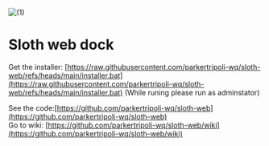 ![  (1)](https://avatars.githubusercontent.com/u/230787001?v=4)

#                     **Sloth web dock**   
Get the installer: [https://raw.githubusercontent.com/parkertripoli-wq/sloth-web/refs/heads/main/installer.bat](https://raw.githubusercontent.com/parkertripoli-wq/sloth-web/refs/heads/main/installer.bat)  (While runing please run as adminstator)

See the code:[https://github.com/parkertripoli-wq/sloth-web](https://github.com/parkertripoli-wq/sloth-web)  
Go to wiki: [https://github.com/parkertripoli-wq/sloth-web/wiki](https://github.com/parkertripoli-wq/sloth-web/wiki)
